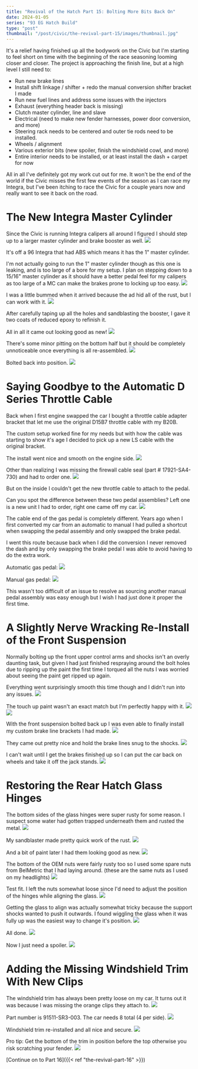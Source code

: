 ```yaml
---
title: "Revival of the Hatch Part 15: Bolting More Bits Back On"
date: 2024-01-05
series: "93 EG Hatch Build"
type: "post"
thumbnail: "/post/civic/the-revival-part-15/images/thumbnail.jpg"
---
```


It's a relief having finished up all the bodywork on the Civic but I'm starting to feel short on time with the beginning of the race seasoning looming closer and closer. The project is approaching the finish line, but at a high level I still need to:

- Run new brake lines
- Install shift linkage / shifter + redo the manual conversion shifter bracket I made
- Run new fuel lines and address some issues with the injectors
- Exhaust (everything header back is missing)
- Clutch master cylinder, line and slave
- Electrical (need to make new fender harnesses, power door conversion, and more)
- Steering rack needs to be centered and outer tie rods need to be installed.
- Wheels / alignment
- Various exterior bits (new spoiler, finish the windshield cowl, and more)
- Entire interior needs to be installed, or at least install the dash + carpet for now

All in all I've definitely got my work cut out for me. It won't be the end of the world if the Civic misses the first few events of the season as I can race my Integra, but I've been itching to race the Civic for a couple years now and really want to see it back on the road.

# The New Integra Master Cylinder

Since the Civic is running Integra calipers all around I figured I should step up to a larger master cylinder and brake booster as well.
![](images/1.jpg)

It's off a 96 Integra that had ABS which means it has the 1" master cylinder.

I'm not actually going to run the 1" master cylinder though as this one is leaking, and is too large of a bore for my setup. I plan on stepping down to a 15/16" master cylinder as it should have a better pedal feel for my calipers as too large of a MC can make the brakes prone to locking up too easy.
![](images/2.jpg)

I was a little bummed when it arrived because the ad hid all of the rust, but I can work with it.
![](images/3.jpg)

After carefully taping up all the holes and sandblasting the booster, I gave it two coats of reduced epoxy to refinish it.

All in all it came out looking good as new!
![](images/4.jpg)

There's some minor pitting on the bottom half but it should be completely unnoticeable once everything is all re-assembled.
![](images/5.jpg)

Bolted back into position.
![](images/6.jpg)

# Saying Goodbye to the Automatic D Series Throttle Cable

Back when I first engine swapped the car I bought a throttle cable adapter bracket that let me use the original D15B7 throttle cable with my B20B.

The custom setup worked fine for my needs but with how the cable was starting to show it's age I decided to pick up a new LS cable with the original bracket.

The install went nice and smooth on the engine side.
![](images/7.jpg)

Other than realizing I was missing the firewall cable seal (part # 17921-SA4-730) and had to order one.
![](images/9.jpg)

But on the inside I couldn't get the new throttle cable to attach to the pedal.

Can you spot the difference between these two pedal assemblies? Left one is a new unit I had to order, right one came off my car.
![](images/10.jpg)

The cable end of the gas pedal is completely different. Years ago when I first converted my car from an automatic to manual I had pulled a shortcut when swapping the pedal assembly and only swapped the brake pedal.

I went this route because back when I did the conversion I never removed the dash and by only swapping the brake pedal I was able to avoid having to do the extra work.

Automatic gas pedal:
![](images/11.jpg)

Manual gas pedal:
![](images/12.jpg)

This wasn't too difficult of an issue to resolve as sourcing another manual pedal assembly was easy enough but I wish I had just done it proper the first time.

# A Slightly Nerve Wracking Re-Install of the Front Suspension

Normally bolting up the front upper control arms and shocks isn't an overly daunting task, but given I had just finished respraying around the bolt holes due to ripping up the paint the first time I torqued all the nuts I was worried about seeing the paint get ripped up again.

Everything went surprisingly smooth this time though and I didn't run into any issues.
![](images/13.jpg)

The touch up paint wasn't an exact match but I'm perfectly happy with it.
![](images/14.jpg)
![](images/15.jpg)

With the front suspension bolted back up I was even able to finally install my custom brake line brackets I had made.
![](images/16.jpg)

They came out pretty nice and hold the brake lines snug to the shocks.
![](images/17.jpg)

I can't wait until I get the brakes finished up so I can put the car back on wheels and take it off the jack stands.
![](images/18.jpg)

# Restoring the Rear Hatch Glass Hinges

The bottom sides of the glass hinges were super rusty for some reason. I suspect some water had gotten trapped underneath them and rusted the metal.
![](images/19.jpg)

My sandblaster made pretty quick work of the rust.
![](images/20.jpg)

And a bit of paint later I had them looking good as new.
![](images/21.jpg)

The bottom of the OEM nuts were fairly rusty too so I used some spare nuts from BelMetric that I had laying around. (these are the same nuts as I used on my headlights)
![](images/23.jpg)

Test fit. I left the nuts somewhat loose since I'd need to adjust the position of the hinges while aligning the glass.
![](images/22.jpg)

Getting the glass to align was actually somewhat tricky because the support shocks wanted to push it outwards. I found wiggling the glass when it was fully up was the easiest way to change it's position.
![](images/24.jpg)

All done.
![](images/25.jpg)

Now I just need a spoiler.
![](images/26.jpg)

# Adding the Missing Windshield Trim With New Clips

The windshield trim has always been pretty loose on my car. It turns out it was because I was missing the orange clips they attach to.
![](images/27.jpg)

Part number is 91511-SR3-003. The car needs 8 total (4 per side).
![](images/28.jpg)

Windshield trim re-installed and all nice and secure.
![](images/29.jpg)

Pro tip: Get the bottom of the trim in position before the top otherwise you risk scratching your fender.
![](images/30.jpg)

[Continue on to Part 16]({{< ref "the-revival-part-16" >}})
